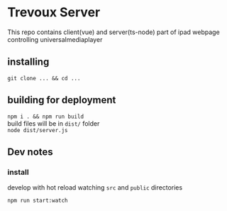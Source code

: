 
# Trevoux Server
This repo contains client(vue) and server(ts-node) part of ipad webpage controlling universalmediaplayer

## installing

`git clone ... && cd ...`

## building for deployment
`npm i . && npm run build`\
build files will be in `dist/` folder\
`node dist/server.js`


## Dev notes

### install

develop with hot reload watching `src` and `public` directories

`npm run start:watch`

